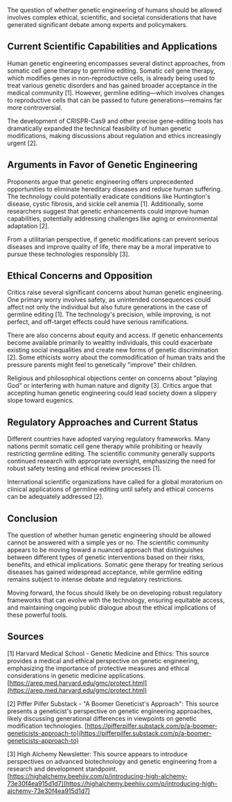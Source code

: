 The question of whether genetic engineering of humans should be allowed involves complex ethical, scientific, and societal considerations that have generated significant debate among experts and policymakers.

## Current Scientific Capabilities and Applications

Human genetic engineering encompasses several distinct approaches, from somatic cell gene therapy to germline editing. Somatic cell gene therapy, which modifies genes in non-reproductive cells, is already being used to treat various genetic disorders and has gained broader acceptance in the medical community [1]. However, germline editing—which involves changes to reproductive cells that can be passed to future generations—remains far more controversial.

The development of CRISPR-Cas9 and other precise gene-editing tools has dramatically expanded the technical feasibility of human genetic modifications, making discussions about regulation and ethics increasingly urgent [2].

## Arguments in Favor of Genetic Engineering

Proponents argue that genetic engineering offers unprecedented opportunities to eliminate hereditary diseases and reduce human suffering. The technology could potentially eradicate conditions like Huntington's disease, cystic fibrosis, and sickle cell anemia [1]. Additionally, some researchers suggest that genetic enhancements could improve human capabilities, potentially addressing challenges like aging or environmental adaptation [2].

From a utilitarian perspective, if genetic modifications can prevent serious diseases and improve quality of life, there may be a moral imperative to pursue these technologies responsibly [3].

## Ethical Concerns and Opposition

Critics raise several significant concerns about human genetic engineering. One primary worry involves safety, as unintended consequences could affect not only the individual but also future generations in the case of germline editing [1]. The technology's precision, while improving, is not perfect, and off-target effects could have serious ramifications.

There are also concerns about equity and access. If genetic enhancements become available primarily to wealthy individuals, this could exacerbate existing social inequalities and create new forms of genetic discrimination [2]. Some ethicists worry about the commodification of human traits and the pressure parents might feel to genetically "improve" their children.

Religious and philosophical objections center on concerns about "playing God" or interfering with human nature and dignity [3]. Critics argue that accepting human genetic engineering could lead society down a slippery slope toward eugenics.

## Regulatory Approaches and Current Status

Different countries have adopted varying regulatory frameworks. Many nations permit somatic cell gene therapy while prohibiting or heavily restricting germline editing. The scientific community generally supports continued research with appropriate oversight, emphasizing the need for robust safety testing and ethical review processes [1].

International scientific organizations have called for a global moratorium on clinical applications of germline editing until safety and ethical concerns can be adequately addressed [2].

## Conclusion

The question of whether human genetic engineering should be allowed cannot be answered with a simple yes or no. The scientific community appears to be moving toward a nuanced approach that distinguishes between different types of genetic interventions based on their risks, benefits, and ethical implications. Somatic gene therapy for treating serious diseases has gained widespread acceptance, while germline editing remains subject to intense debate and regulatory restrictions.

Moving forward, the focus should likely be on developing robust regulatory frameworks that can evolve with the technology, ensuring equitable access, and maintaining ongoing public dialogue about the ethical implications of these powerful tools.

## Sources

[1] Harvard Medical School - Genetic Medicine and Ethics: This source provides a medical and ethical perspective on genetic engineering, emphasizing the importance of protective measures and ethical considerations in genetic medicine applications. [https://arep.med.harvard.edu/gmc/protect.html](https://arep.med.harvard.edu/gmc/protect.html)

[2] Piffer Pilfer Substack - "A Boomer Geneticist's Approach": This source presents a geneticist's perspective on genetic engineering approaches, likely discussing generational differences in viewpoints on genetic modification technologies. [https://pifferpilfer.substack.com/p/a-boomer-geneticists-approach-to](https://pifferpilfer.substack.com/p/a-boomer-geneticists-approach-to)

[3] High Alchemy Newsletter: This source appears to introduce perspectives on advanced biotechnology and genetic engineering from a research and development standpoint. [https://highalchemy.beehiiv.com/p/introducing-high-alchemy-73e30f4ea915d1d7](https://highalchemy.beehiiv.com/p/introducing-high-alchemy-73e30f4ea915d1d7)